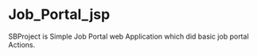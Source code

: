 # Job_Portal_jsp
SBProject is Simple Job Portal web Application which did basic job portal Actions.
